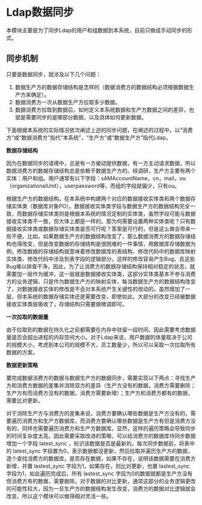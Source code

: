 # Ldap数据同步

本模块主要是为了同步Ldap的用户和组数据到本系统，目前只做成手动同步的形式。

## 同步机制

只要是数据同步，就涉及以下几个问题：

1. 数据生产方的数据存储结构是怎样的（数据消费方的数据结构必须根据数据生产方来确定）。
2. 数据消费方一次从数据生产方拉取多少数据。
3. 数据消费方拉取到数据后，如何定义本系统数据和生产方数据之间的差异，也就是需要同步的是哪部分数据，以及具体如何更新数据。

下面根据本系统的实际情况依次阐述上述的同步问题，在阐述的过程中，以“消费方”或“数据消费方”指代“本系统”，“生产方”或“数据生产方”指代Ldap。

**数据存储结构**

因为在数据同步的语境中，总是有一方被动提供数据，有一方主动请求数据，所以数据消费方的数据存储结构总是依赖于数据生产方的。经调研，生产方主要有两个实体：用户和组。用户通常有以下字段：sAMAccountName，cn，mail，ou（organizationalUnit），userpassword等，而组的字段就偏少，只有ou。

根据生产方的数据结构，在本系统中构建两个对应的数据接收实体类和两个数据存储实体类（数据库对象PO）。数据接收实体类字段与数据生产方的数据结构完全一致，而数据存储实体类则是根据本系统的情况定制的实体类，虽然字段可能与数据接收实体类不一致，但大体上都是一样的。那为何需要设置两种实体类呢？只有数据接收实体类或数据存储实体类是否可行呢？答案是可行的，但是这么做会带来一些不便。比如，如果数据生产方的数据结构改变了，那么数据消费方的数据存储结构也得改变，但是改变数据的存储结构是很困难的一件事情，用数据库存储数据为例，修改数据的存储结构就意味着修改数据库的表结构、修改代码中的数据库映射实体类、修改代码中涉及到表字段的逻辑部分，这样的修改容易产生Bug，且这些Bug难以排查干净。因此，为了让消费方的数据存储结构保持相对稳定的状态，就需要加一层作为缓冲，这一层就是数据接收实体类，这部分实体类基本不参与消费方的业务逻辑，只是作为数据生产方的映射实体，每当数据生产方的数据结构改变了，对数据接收实体的修改是不会对本系统产生关键性的改动的。虽然增加了一层，但本系统的数据存储实体还是需要改变，即使如此，大部分的改变已经被数据接收实体类层吸收了，存储结构只需要做微调即可。

**一次拉取的数据量**

由于拉取到的数据在持久化之前都需要在内存中驻留一段时间，因此需要考虑数据量是否会超出进程的内存空间大小。对于Ldap来说，用户数据的体量取决于公司的规模大小，考虑到本公司的规模不大，员工数量少，所以可以采取一次拉取所有数据的方案。

**数据更新策略**

要完成数据消费方的数据与数据生产方的数据同步，需要实现以下两点：寻找生产方和消费方数据的差集并消除双方的差异（生产方没有的数据，消费方需要删除；生产方有而消费方没有的数据，消费方需要新增）；生产方和消费方都有的数据，需要比对更新。

对于消除生产方与消费方的差集来说，消费方要确认哪些数据是生产方没有的，需要遍历消费方和生产方数据库，而消费方要确认哪些数据是生产方有但是消费方没有的，同样也需要遍历消费方和生产方数据库。显然，这样的遍历策略会导致同步的时间复杂度太高。因此需要采取改进的策略，可以给消费方的数据库待同步数据增加一个字段 latest_sync ，标识该数据是否是最新的。每次同步数据前，将表中的 latest_sync 字段置为0，表示数据都没更新，然后拉取并遍历生产方的数据，逐个查找消费方的数据库，是否存在数据，如果不存在，说明该数据需要在消费方新增，并置 lastest_sync 字段为1，如果存在，则比对更新，也置 lastest_sync 字段为1，如此遍历完成后，所有 lastest_sync 字段为0的数据就都是生产方没有但消费方有的数据，需要删除。对于数据的对比更新，通常这部分的业务逻辑更改的可能性较大，因为一旦生产方的数据结构发生改变，消费方的数据对比逻辑就会改变。所以这个模块可以做得相对灵活一些。
